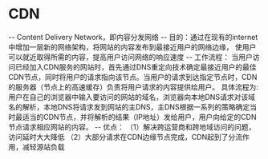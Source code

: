 # CDN
  -- Content Delivery Network，即内容分发网络
  -- 目的：通过在现有的internet中增加一层新的网络架构，将网站的内容发布到最接近用户的网络边缘，
     使用户可以就近取得所需的内容，提高用户访问网络的响应速度
  -- 工作流程：
      当用户访问已经加入CDN服务的网站时，首先通过DNS重定向技术确定最接近用户的最佳CDN节点，同时将用户的请求指向该节点。当用户的请求到达指定节点时，CDN的服务器（节点上的高速缓存）负责将用户请求的内容提供给用户。
      具体流程为: 用户在自己的浏览器中输入要访问的网站的域名，浏览器向本地DNS请求对该域名的解析，本地DNS将请求发到网站的主DNS，主DNS根据一系列的策略确定当时最适当的CDN节点，并将解析的结果（IP地址）发给用户，用户向给定的CDN节点请求相应网站的内容。
  -- 优点：
      （1）解决跨运营商和跨地域访问的问题，访问延时大大降低
      （2）大部分请求在CDN边缘节点完成，CDN起到了分流作用，减轻源站负载
